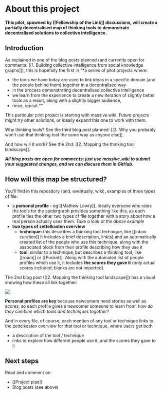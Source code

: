 # About this project
**This pilot, spawned by [[Fellowship of the Link]] discussions, will create a partially decentralised map of thinking tools to demonstrate decentralised solutions to collective intelligence.**

## Introduction
As explained in one of the blog posts planned (and currently open for comments: [[1. Building collective intelligence from social knowledge graphs]]), this is hopefully the first in "*a series of pilot projects where:

-   the tools we have today are used to link ideas in a specific domain (and the people behind them) together in a decentralised way
-   in the process demonstrating decentralised collective intelligence
-   we learn from the experience to create a new iteration of slightly better tools as a result, along with a slightly bigger audience,
-   rinse, repeat.*"

This particular pilot project is starting with massive.wiki. Future projects might try other solutions, or ideally expand this one to work with them.

Why thinking tools? See the third blog post planned: [[3. Why you probably won’t use that thinking tool the same way as anyone else]].

And how will it work? See the 2nd: [[2. Mapping the thinking tool landscape]].

***All blog posts are open for comments: just use massive.wiki to submit your suggested changes, and we can discuss them in GitHub.***

## How will this map be structured?

You'll find in this repository (and, eventually, wiki), examples of three types of file:
* a **personal profile** - eg [[Mathew Lowry]]. Ideally everyone who rates the tools for the spidergraph provides something like this, as each profile ties the other two types of file together with a story about how a real person actually uses them. *Take a look at the above example*
* **two types of zettelkasten overview**
	* **technique:** this describes a thinking tool technique, like [[inbox curation]] It includes a brief description, link(s) and an automatically created list of the people who use this technique, along with the associated block from their profile describing how they use it
	* **tool**: similar to a technique, but describes a thinking tool, like [[roam]] or [[Pocket]]. Along with the automated list of people profiles which use it, it includes **the scores they gave it** (only actual scores included; blanks are not imported).

The 2nd blog post ([[2. Mapping the thinking tool landscape]]) has a visual showing how these all link together:
 

![](https://cdn-images-1.medium.com/max/1000/1*RFMbqtFqw7xHmotEmNFqEw.png)

**Personal profiles are key** because newcomers need stories as well as scores, so each profile gives a newcomer someone to learn from: *how do they combine which tools and techniques together*? 

And in every file, of course, each mention of any tool or technique links to the zettelkasten overview for that tool or technique, where users get both 
* a description of the tool / technique
* links to explore how different people use it, and the scores they gave to it

## Next steps
Read and comment on:
* [[Project plan]]
* Blog posts (see above)